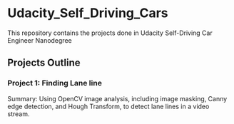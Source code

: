 # Udacity_Self_Driving_Cars
This repository contains the projects done in Udacity Self-Driving Car Engineer Nanodegree

## Projects Outline

### Project 1: Finding Lane line
Summary: Using OpenCV image analysis, including image masking, Canny edge detection, and Hough Transform, to detect lane lines in a video stream. 
